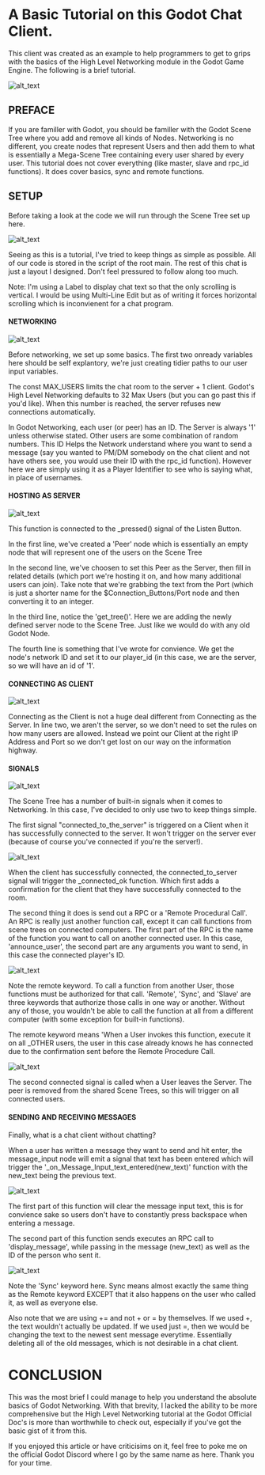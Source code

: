 # A Basic Tutorial on this Godot Chat Client. 

This client was created as an example to help programmers to get to grips with the basics of the High Level Networking module in the Godot Game Engine. The following is a brief tutorial. 

![alt_text](https://i.imgur.com/bUvuAiF.png)

## PREFACE

If you are familler with Godot, you should be familler with the Godot Scene Tree where you add and remove all kinds of Nodes. Networking is no different, you create nodes that represent Users and then add them to what is essentially a Mega-Scene Tree containing every user shared by every user. This tutorial does not cover everything (like master, slave and rpc_id functions). It does cover basics, sync and remote functions.  

## SETUP

Before taking a look at the code we will run through the Scene Tree set up here.

![alt_text](https://imgur.com/XlFdhRQ.png)

Seeing as this is a tutorial, I've tried to keep things as simple as possible. All of our code is stored in the script of the root main. The rest of this chat is just a layout I designed. Don't feel pressured to follow along too much.

Note: I'm using a Label to display chat text so that the only scrolling is vertical. I would be using Multi-Line Edit but as of writing it forces horizontal scrolling which is inconvienent for a chat program.

#### NETWORKING

![alt_text](https://i.imgur.com/3P086Tr.png)

Before networking, we set up some basics. The first two onready variables here should be self explantory, we're just creating tidier paths to our user input variables. 

The const MAX_USERS limits the chat room to the server + 1 client. Godot's High Level Networking defaults to 32 Max Users (but you can go past this if you'd like). When this number is reached, the server refuses new connections automatically.

In Godot Networking, each user (or peer) has an ID. The Server is always '1' unless otherwise stated. Other users are some combination of random numbers. This ID Helps the Network understand where you want to send a message (say you wanted to PM/DM somebody on the chat client and not have others see, you would use their ID with the rpc_id function). However here we are simply using it as a Player Identifier to see who is saying what, in place of usernames.

#### HOSTING AS SERVER

![alt_text](https://i.imgur.com/SncdECk.png)

This function is connected to the _pressed() signal of the Listen Button. 

In the first line, we've created a 'Peer' node which is essentially an empty node that will represent one of the users on the Scene Tree

In the second line, we've choosen to set this Peer as the Server, then fill in related details (which port we're hosting it on, and how many additional users can join). Take note that we're grabbing the text from the Port (which is just a shorter name for the $Connection_Buttons/Port node and then converting it to an integer.

In the third line, notice the 'get_tree()'. Here we are adding the newly defined server node to the Scene Tree. Just like we would do with any old Godot Node. 

The fourth line is something that I've wrote for convience. We get the node's network ID and set it to our player_id (in this case, we are the server, so we will have an id of '1'. 

#### CONNECTING AS CLIENT

![alt_text](https://i.imgur.com/kmEHKxq.png)

Connecting as the Client is not a huge deal different from Connecting as the Server. In line two, we aren't the server, so we don't need to set the rules on how many users are allowed. Instead we point our Client at the right IP Address and Port so we don't get lost on our way on the information highway. 

#### SIGNALS

![alt_text](https://i.imgur.com/sgXtq0M.png)

The Scene Tree has a number of built-in signals when it comes to Networking. In this case, I've decided to only use two to keep things simple. 

The first signal "connected_to_the_server" is triggered on a Client when it has successfully connected to the server. It won't trigger on the server ever (because of course you've connected if you're the server!). 

![alt_text](https://i.imgur.com/XMUy3k9.png)

When the client has successfully connected, the connected_to_server signal will trigger the _connected_ok function. Which first adds a confirmation for the client that they have successfully connected to the room. 

The second thing it does is send out a RPC or a 'Remote Procedural Call'. An RPC is really just another function call, except it can call functions from scene trees on connected computers. The first part of the RPC is the name of the function you want to call on another connected user. In this case, 'announce_user', the second part are any arguments you want to send, in this case the connected player's ID. 

![alt_text](https://i.imgur.com/2HigHOF.png)

Note the remote keyword. To call a function from another User, those functions must be authorized for that call. 'Remote', 'Sync', and 'Slave' are three keywords that authorize those calls in one way or another. Without any of those, you wouldn't be able to call the function at all from a different computer (with some exception for built-in functions).

The remote keyword means 'When a User invokes this function, execute it on all _OTHER users, the user in this case already knows he has connected due to the confirmation sent before the Remote Procedure Call. 

![alt_text](https://i.imgur.com/UkbiAVZ.png)

The second connected signal is called when a User leaves the Server. The peer is removed from the shared Scene Trees, so this will trigger on all connected users. 

#### SENDING AND RECEIVING MESSAGES

Finally, what is a chat client without chatting? 

When a user has written a message they want to send and hit enter, the message_input node will emit a signal that text has been entered which will trigger the '_on_Message_Input_text_entered(new_text)' function with the new_text being the previous text. 

![alt_text](https://i.imgur.com/vof08rj.png)

The first part of this function will clear the message input text, this is for convience sake so users don't have to constantly press backspace when entering a message. 

The second part of this function sends executes an RPC call to 'display_message', while passing in the message (new_text) as well as the ID of the person who sent it. 

![alt_text](https://i.imgur.com/WVbE6bJ.png)

Note the 'Sync' keyword here. Sync means almost exactly the same thing as the Remote keyword EXCEPT that it also happens on the user who called it, as well as everyone else. 

Also note that we are using += and not + or = by themselves. If we used +, the text wouldn't actually be updated. If we used just =, then we would be changing the text to the newest sent message everytime. Essentially deleting all of the old messages, which is not desirable in a chat client. 

# CONCLUSION

This was the most brief I could manage to help you understand the absolute basics of Godot Networking. With that brevity, I lacked the ability to be more comprehensive but the High Level Networking tutorial at the Godot Official Doc's is more than worthwhile to check out, especially if you've got the basic gist of it from this. 

If you enjoyed this article or have criticisims on it, feel free to poke me on the official Godot Discord where I go by the same name as here. Thank you for your time.

